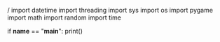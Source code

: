 /
import datetime
import threading
import sys
import os
import pygame
import math
import random
import time

if __name__ == "__main__":
    print()
